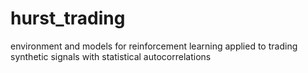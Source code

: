 # hurst_trading
environment and models for reinforcement learning applied to trading synthetic signals with statistical autocorrelations

